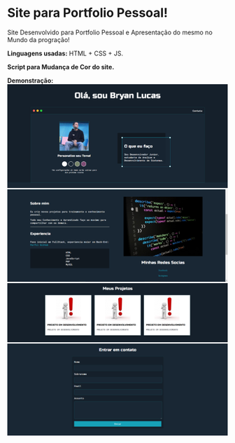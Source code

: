 # Site para Portfolio Pessoal!
 Site Desenvolvido para Portfolio Pessoal e Apresentação do mesmo no Mundo da progração!

 **Linguagens usadas:** HTML + CSS + JS.

 **Script para Mudança de Cor do site.**

 **Demonstração:**
<img src="/1.png" alt="Inicio"/>
<img src="/2.png" alt="Meio"/>
<img src="/3.png" alt="Fim"/>
<img src="/4.png" alt="Contato"/>
